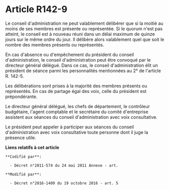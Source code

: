 # Article R142-9

Le conseil d'administration ne peut valablement délibérer que si la moitié au moins de ses membres est présente ou
représentée. Si le quorum n'est pas atteint, le conseil est à nouveau réuni dans un délai maximum de quinze jours sur le même
ordre du jour. Il délibère alors valablement quel que soit le nombre des membres présents ou représentés. 

En cas d'absence ou d'empêchement du président du conseil d'administration, le conseil d'administration peut être convoqué
par le directeur général délégué. Dans ce cas, le conseil d'administration élit un président de séance parmi les
personnalités mentionnées au 2° de l'article R. 142-5.

Les délibérations sont prises à la majorité des membres présents ou représentés. En cas de partage égal des voix, celle du
président est prépondérante. 

Le directeur général délégué, les chefs de département, le contrôleur budgétaire, l'agent comptable et le secrétaire du
comité d'entreprise assistent aux séances du conseil d'administration avec voix consultative. 

Le président peut appeler à participer aux séances du conseil d'administration avec voix consultative toute personne dont il
juge la présence utile.

**Liens relatifs à cet article**

	**Codifié par**:

	  - Décret n°2011-574 du 24 mai 2011 Annexe - art.

	**Modifié par**:

	  - Décret n°2016-1409 du 19 octobre 2016 - art. 5
